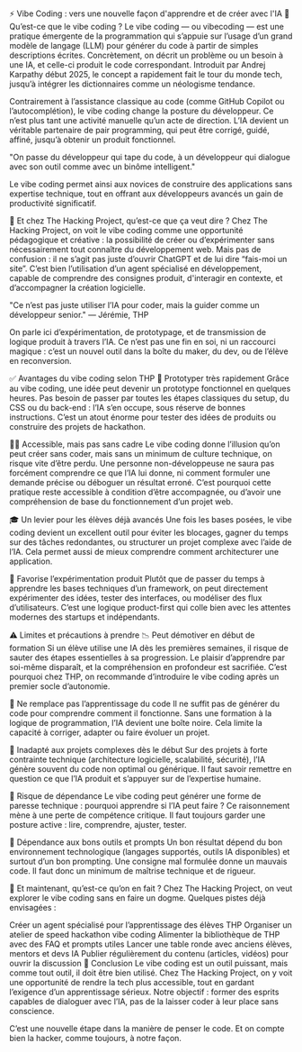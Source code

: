 

⚡️ Vibe Coding : vers une nouvelle façon d'apprendre et de créer avec l'IA
🧩 Qu’est-ce que le vibe coding ?
Le vibe coding — ou vibecoding — est une pratique émergente de la programmation qui s’appuie sur l’usage d’un grand modèle de langage (LLM) pour générer du code à partir de simples descriptions écrites. Concrètement, on décrit un problème ou un besoin à une IA, et celle-ci produit le code correspondant. Introduit par Andrej Karpathy début 2025, le concept a rapidement fait le tour du monde tech, jusqu’à intégrer les dictionnaires comme un néologisme tendance.

Contrairement à l’assistance classique au code (comme GitHub Copilot ou l’autocomplétion), le vibe coding change la posture du développeur. Ce n’est plus tant une activité manuelle qu’un acte de direction. L’IA devient un véritable partenaire de pair programming, qui peut être corrigé, guidé, affiné, jusqu’à obtenir un produit fonctionnel.

"On passe du développeur qui tape du code, à un développeur qui dialogue avec son outil comme avec un binôme intelligent."

Le vibe coding permet ainsi aux novices de construire des applications sans expertise technique, tout en offrant aux développeurs avancés un gain de productivité significatif.

🧠 Et chez The Hacking Project, qu’est-ce que ça veut dire ?
Chez The Hacking Project, on voit le vibe coding comme une opportunité pédagogique et créative : la possibilité de créer ou d’expérimenter sans nécessairement tout connaître du développement web. Mais pas de confusion : il ne s’agit pas juste d’ouvrir ChatGPT et de lui dire “fais-moi un site”. C’est bien l’utilisation d’un agent spécialisé en développement, capable de comprendre des consignes produit, d'interagir en contexte, et d’accompagner la création logicielle.

"Ce n’est pas juste utiliser l’IA pour coder, mais la guider comme un développeur senior." — Jérémie, THP

On parle ici d’expérimentation, de prototypage, et de transmission de logique produit à travers l’IA. Ce n’est pas une fin en soi, ni un raccourci magique : c’est un nouvel outil dans la boîte du maker, du dev, ou de l’élève en reconversion.

✅ Avantages du vibe coding selon THP
🔧 Prototyper très rapidement
Grâce au vibe coding, une idée peut devenir un prototype fonctionnel en quelques heures. Pas besoin de passer par toutes les étapes classiques du setup, du CSS ou du back-end : l’IA s’en occupe, sous réserve de bonnes instructions. C’est un atout énorme pour tester des idées de produits ou construire des projets de hackathon.

🧑‍🏫 Accessible, mais pas sans cadre
Le vibe coding donne l’illusion qu’on peut créer sans coder, mais sans un minimum de culture technique, on risque vite d’être perdu. Une personne non-développeuse ne saura pas forcément comprendre ce que l’IA lui donne, ni comment formuler une demande précise ou déboguer un résultat erroné. C’est pourquoi cette pratique reste accessible à condition d’être accompagnée, ou d’avoir une compréhension de base du fonctionnement d’un projet web.

🎓 Un levier pour les élèves déjà avancés
Une fois les bases posées, le vibe coding devient un excellent outil pour éviter les blocages, gagner du temps sur des tâches redondantes, ou structurer un projet complexe avec l’aide de l’IA. Cela permet aussi de mieux comprendre comment architecturer une application.

🧪 Favorise l’expérimentation produit
Plutôt que de passer du temps à apprendre les bases techniques d’un framework, on peut directement expérimenter des idées, tester des interfaces, ou modéliser des flux d’utilisateurs. C’est une logique product-first qui colle bien avec les attentes modernes des startups et indépendants.

⚠️ Limites et précautions à prendre
📉 Peut démotiver en début de formation
Si un élève utilise une IA dès les premières semaines, il risque de sauter des étapes essentielles à sa progression. Le plaisir d’apprendre par soi-même disparaît, et la compréhension en profondeur est sacrifiée. C’est pourquoi chez THP, on recommande d’introduire le vibe coding après un premier socle d’autonomie.

🧩 Ne remplace pas l’apprentissage du code
Il ne suffit pas de générer du code pour comprendre comment il fonctionne. Sans une formation à la logique de programmation, l’IA devient une boîte noire. Cela limite la capacité à corriger, adapter ou faire évoluer un projet.

🧱 Inadapté aux projets complexes dès le début
Sur des projets à forte contrainte technique (architecture logicielle, scalabilité, sécurité), l’IA génère souvent du code non optimal ou générique. Il faut savoir remettre en question ce que l’IA produit et s’appuyer sur de l’expertise humaine.

🧠 Risque de dépendance
Le vibe coding peut générer une forme de paresse technique : pourquoi apprendre si l’IA peut faire ? Ce raisonnement mène à une perte de compétence critique. Il faut toujours garder une posture active : lire, comprendre, ajuster, tester.

🔌 Dépendance aux bons outils et prompts
Un bon résultat dépend du bon environnement technologique (langages supportés, outils IA disponibles) et surtout d’un bon prompting. Une consigne mal formulée donne un mauvais code. Il faut donc un minimum de maîtrise technique et de rigueur.

🚀 Et maintenant, qu’est-ce qu’on en fait ?
Chez The Hacking Project, on veut explorer le vibe coding sans en faire un dogme. Quelques pistes déjà envisagées :

Créer un agent spécialisé pour l’apprentissage des élèves THP
Organiser un atelier de speed hackathon vibe coding
Alimenter la bibliothèque de THP avec des FAQ et prompts utiles
Lancer une table ronde avec anciens élèves, mentors et devs IA
Publier régulièrement du contenu (articles, vidéos) pour ouvrir la discussion
🎯 Conclusion
Le vibe coding est un outil puissant, mais comme tout outil, il doit être bien utilisé. Chez The Hacking Project, on y voit une opportunité de rendre la tech plus accessible, tout en gardant l’exigence d’un apprentissage sérieux. Notre objectif : former des esprits capables de dialoguer avec l’IA, pas de la laisser coder à leur place sans conscience.

C’est une nouvelle étape dans la manière de penser le code. Et on compte bien la hacker, comme toujours, à notre façon.